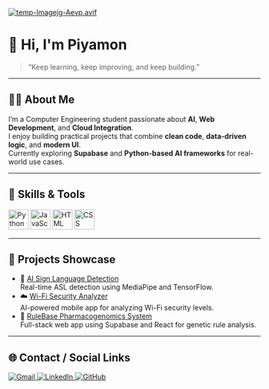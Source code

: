 [![temp-Imagejg-Aevp.avif](https://i.postimg.cc/0jLjTRNv/temp-Imagejg-Aevp.avif)](https://postimg.cc/SYfm9P81)
# 👋 Hi, I'm Piyamon
> “Keep learning, keep improving, and keep building.”

---

## 🧑‍💻 About Me
I’m a Computer Engineering student passionate about **AI**, **Web Development**, and **Cloud Integration**.  
I enjoy building practical projects that combine **clean code**, **data-driven logic**, and **modern UI**.  
Currently exploring **Supabase** and **Python-based AI frameworks** for real-world use cases.

---

## 🧠 Skills & Tools
<p align="left">
  <img src="https://cdn.jsdelivr.net/gh/devicons/devicon/icons/python/python-original.svg" width="40" height="40" alt="Python" />
  <img src="https://cdn.jsdelivr.net/gh/devicons/devicon/icons/javascript/javascript-original.svg" width="40" height="40" alt="JavaScript" />
  <img src="https://cdn.jsdelivr.net/gh/devicons/devicon/icons/html5/html5-original.svg" width="40" height="40" alt="HTML" />
  <img src="https://cdn.jsdelivr.net/gh/devicons/devicon/icons/css3/css3-original.svg" width="40" height="40" alt="CSS" />
</p>

---

## 🚀 Projects Showcase
- 🧠 [AI Sign Language Detection](https://github.com/Piyamon-Bt/asl-detection)  
  Real-time ASL detection using MediaPipe and TensorFlow.
- ☁️ [Wi-Fi Security Analyzer](https://github.com/Piyamon-Bt/wifi-ai)  
  AI-powered mobile app for analyzing Wi-Fi security levels.
- 🧩 [RuleBase Pharmacogenomics System](https://github.com/Piyamon-Bt/pharmacogenomics)  
  Full-stack web app using Supabase and React for genetic rule analysis.

---

## 🌐 Contact / Social Links
<p align="left">
  <a href="mailto:piyamon.chuenpaew@gmail.com">
    <img src="https://img.shields.io/badge/Gmail-D14836?logo=gmail&logoColor=white" alt="Gmail" />
  </a>
  <a href="www.linkedin.com/in/piyamon-chuenpaew">
    <img src="https://img.shields.io/badge/LinkedIn-0A66C2?logo=linkedin&logoColor=white" alt="LinkedIn" />
  </a>
  <a href="https://github.com/Piyamon-Bt">
    <img src="https://img.shields.io/badge/GitHub-181717?logo=github&logoColor=white" alt="GitHub" />
  </a>
</p>
